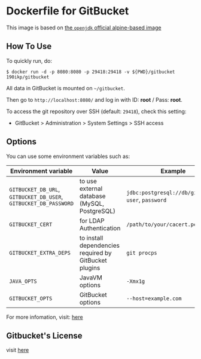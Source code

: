 Dockerfile for GitBucket
====

This image is based on [the `openjdk` official alpine-based image](https://hub.docker.com/_/openjdk)

How To Use
----

To quickly run, do:

```$ docker run -d -p 8080:8080 -p 29418:29418 -v ${PWD}/gitbucket 190ikp/gitbucket```

All data in GitBucket is mounted on `~/gitbucket`.

Then go to `http://localhost:8080/` and log in with ID: **root** / Pass: **root**.

To access the git repository over SSH (default: `29418`), check this setting:

- GitBucket > Administration > System Settings > SSH access

Options
----

You can use some environment variables such as:

Environment variable | Value | Example
----|----|----
`GITBUCKET_DB_URL`, `GITBUCKET_DB_USER`, `GITBUCKET_DB_PASSWORD` | to use external database (MySQL, PostgreSQL) | `jdbc:postgresql://db/gitbucket`, `user`, `password`
`GITBUCKET_CERT` | for LDAP Authentication | `/path/to/your/cacert.pem`
`GITBUCKET_EXTRA_DEPS` | to install dependencies required by GitBucket plugins | `git procps`
`JAVA_OPTS` | JavaVM options | `-Xmx1g`
`GITBUCKET_OPTS` | GitBucket options | `--host=example.com`

For more infomation, visit: [here](https://github.com/gitbucket/gitbucket/)

Gitbucket's License
----

visit [here](https://github.com/gitbucket/gitbucket/blob/master/LICENSE)